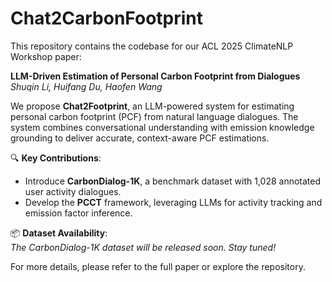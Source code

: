 # Chat2CarbonFootprint

This repository contains the codebase for our ACL 2025 ClimateNLP Workshop paper:

**LLM-Driven Estimation of Personal Carbon Footprint from Dialogues**  
*Shuqin Li, Huifang Du, Haofen Wang*

We propose **Chat2Footprint**, an LLM-powered system for estimating personal carbon footprint (PCF) from natural language dialogues. The system combines conversational understanding with emission knowledge grounding to deliver accurate, context-aware PCF estimations.

🔍 **Key Contributions**:
- Introduce **CarbonDialog-1K**, a benchmark dataset with 1,028 annotated user activity dialogues.
- Develop the **PCCT** framework, leveraging LLMs for activity tracking and emission factor inference.

📦 **Dataset Availability**:  
*The CarbonDialog-1K dataset will be released soon. Stay tuned!*

For more details, please refer to the full paper or explore the repository.

